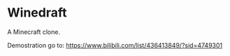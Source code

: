 # Winedraft
A Minecraft clone.

Demostration go to: https://www.bilibili.com/list/436413849/?sid=4749301
